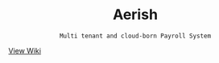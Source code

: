 <div align="center">
    <h1>Aerish</h1>

    Multi tenant and cloud-born Payroll System
</div>

[View Wiki](https://github.com/vgdagpin/Aerish-Docs/wiki)
